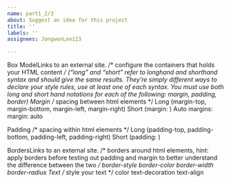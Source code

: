 ```yaml
---
name: part1_2/3
about: Suggest an idea for this project
title: ''
labels: ''
assignees: JongwonLee123

---
```


Box ModelLinks to an external site.     /* configure the containers that holds your HTML content */
(“long” and “short” refer to longhand and shorthand syntax and should give the same results. They’re simply different ways to declare your style rules, use at least one of each syntax. You must use both long and short hand notations for each of the following: margin, padding, border) 
Margin     /* spacing between html elements */
Long (margin-top, margin-bottom, margin-left, margin-right)
Short (margin: <top> <right> <bottom> <left>)
Auto margins: margin: auto
 
Padding     /* spacing within html elements */
Long (padding-top, padding-bottom, padding-left, padding-right)
Short (padding: <top> <right> <bottom> <left>)
 
BordersLinks to an external site.     /* borders around html elements, hint: apply borders before testing out padding and margin to better understand the difference between the two */
border-style
border-color
border-width
border-radius
Text     /* style your text */
color
text-decoration
text-align
